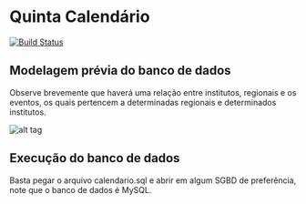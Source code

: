 # Quinta Calendário

[![Build Status](https://travis-ci.org/cleydsonjr/quinta-calendario.svg?branch=master)](https://travis-ci.org/cleydsonjr/quinta-calendario)

## Modelagem prévia do banco de dados

Observe brevemente que haverá uma relação entre institutos, regionais e os eventos, os quais pertencem a determinadas regionais e determinados institutos.

![alt tag](https://ap.imagensbrasil.org/image/pLuiej)

## Execução do banco de dados
Basta pegar o arquivo calendario.sql e abrir em algum SGBD de preferência, note que o banco de dados é MySQL.
